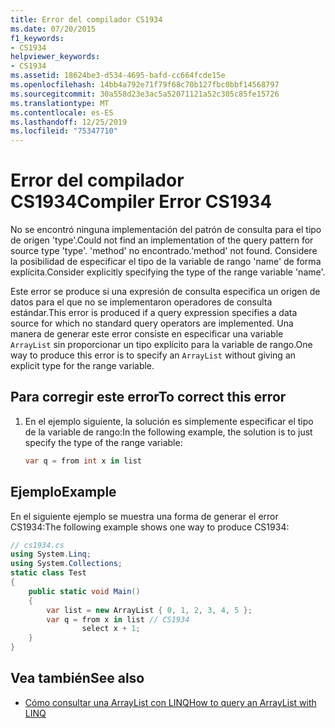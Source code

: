 ```yaml
---
title: Error del compilador CS1934
ms.date: 07/20/2015
f1_keywords:
- CS1934
helpviewer_keywords:
- CS1934
ms.assetid: 18624be3-d534-4695-bafd-cc664fcde15e
ms.openlocfilehash: 14bb4a792e71f79f68c70b127fbc0bbf14568797
ms.sourcegitcommit: 30a558d23e3ac5a52071121a52c305c85fe15726
ms.translationtype: MT
ms.contentlocale: es-ES
ms.lasthandoff: 12/25/2019
ms.locfileid: "75347710"
---
```

# <a name="compiler-error-cs1934"></a><span data-ttu-id="88ae9-102">Error del compilador CS1934</span><span class="sxs-lookup"><span data-stu-id="88ae9-102">Compiler Error CS1934</span></span>
<span data-ttu-id="88ae9-103">No se encontró ninguna implementación del patrón de consulta para el tipo de origen 'type'.</span><span class="sxs-lookup"><span data-stu-id="88ae9-103">Could not find an implementation of the query pattern for source type 'type'.</span></span> <span data-ttu-id="88ae9-104">'method' no encontrado.</span><span class="sxs-lookup"><span data-stu-id="88ae9-104">'method' not found.</span></span> <span data-ttu-id="88ae9-105">Considere la posibilidad de especificar el tipo de la variable de rango 'name' de forma explícita.</span><span class="sxs-lookup"><span data-stu-id="88ae9-105">Consider explicitly specifying the type of the range variable 'name'.</span></span>  
  
 <span data-ttu-id="88ae9-106">Este error se produce si una expresión de consulta especifica un origen de datos para el que no se implementaron operadores de consulta estándar.</span><span class="sxs-lookup"><span data-stu-id="88ae9-106">This error is produced if a query expression specifies a data source for which no standard query operators are implemented.</span></span> <span data-ttu-id="88ae9-107">Una manera de generar este error consiste en especificar una variable `ArrayList` sin proporcionar un tipo explícito para la variable de rango.</span><span class="sxs-lookup"><span data-stu-id="88ae9-107">One way to produce this error is to specify an `ArrayList` without giving an explicit type for the range variable.</span></span>  
  
## <a name="to-correct-this-error"></a><span data-ttu-id="88ae9-108">Para corregir este error</span><span class="sxs-lookup"><span data-stu-id="88ae9-108">To correct this error</span></span>  
  
1. <span data-ttu-id="88ae9-109">En el ejemplo siguiente, la solución es simplemente especificar el tipo de la variable de rango:</span><span class="sxs-lookup"><span data-stu-id="88ae9-109">In the following example, the solution is to just specify the type of the range variable:</span></span>  
  
    ```csharp  
    var q = from int x in list  
    ```  
  
## <a name="example"></a><span data-ttu-id="88ae9-110">Ejemplo</span><span class="sxs-lookup"><span data-stu-id="88ae9-110">Example</span></span>  
 <span data-ttu-id="88ae9-111">En el siguiente ejemplo se muestra una forma de generar el error CS1934:</span><span class="sxs-lookup"><span data-stu-id="88ae9-111">The following example shows one way to produce CS1934:</span></span>  
  
```csharp  
// cs1934.cs  
using System.Linq;  
using System.Collections;  
static class Test  
{  
    public static void Main()  
    {  
        var list = new ArrayList { 0, 1, 2, 3, 4, 5 };  
        var q = from x in list // CS1934  
                select x + 1;  
    }  
}  
```  
  
## <a name="see-also"></a><span data-ttu-id="88ae9-112">Vea también</span><span class="sxs-lookup"><span data-stu-id="88ae9-112">See also</span></span>

- [<span data-ttu-id="88ae9-113">Cómo consultar una ArrayList con LINQ</span><span class="sxs-lookup"><span data-stu-id="88ae9-113">How to query an ArrayList with LINQ</span></span>](../programming-guide/concepts/linq/how-to-query-an-arraylist-with-linq.md)
